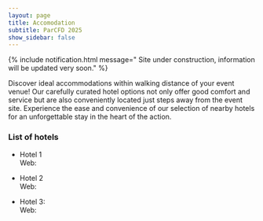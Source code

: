 ```yaml
---
layout: page
title: Accomodation
subtitle: ParCFD 2025
show_sidebar: false
---
```


{% include notification.html message="
Site under construction, information will be updated very soon." %}

Discover ideal accommodations within walking distance of your event venue! Our carefully curated hotel options not only offer good comfort and service but are also conveniently located just steps away from the event site. Experience the ease and convenience of our selection of nearby hotels for an unforgettable stay in the heart of the action.

### List of hotels

- Hotel 1  
Web: 

- Hotel 2  
Web:

- Hotel 3:  
Web: